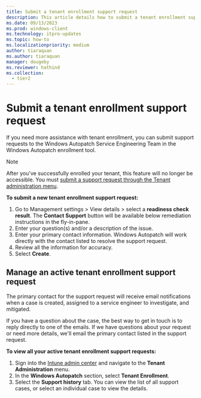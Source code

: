 ```yaml
---
title: Submit a tenant enrollment support request
description: This article details how to submit a tenant enrollment support request
ms.date: 09/13/2023
ms.prod: windows-client
ms.technology: itpro-updates
ms.topic: how-to
ms.localizationpriority: medium
author: tiaraquan
ms.author: tiaraquan
manager: dougeby
ms.reviewer: hathind
ms.collection:
  - tier2
---
```


# Submit a tenant enrollment support request

If you need more assistance with tenant enrollment, you can submit support requests to the Windows Autopatch Service Engineering Team in the Windows Autopatch enrollment tool.

> [!NOTE]
> After you've successfully enrolled your tenant, this feature will no longer be accessible. You must [submit a support request through the Tenant administration menu](../operate/windows-autopatch-support-request.md).

**To submit a new tenant enrollment support request:**

1. Go to Management settings > View details > select a **readiness check result**. The **Contact Support** button will be available below remediation instructions in the fly-in-pane.
2. Enter your question(s) and/or a description of the issue.
3. Enter your primary contact information. Windows Autopatch will work directly with the contact listed to resolve the support request.
4. Review all the information for accuracy.
5. Select **Create**.

## Manage an active tenant enrollment support request

The primary contact for the support request will receive email notifications when a case is created, assigned to a service engineer to investigate, and mitigated.

If you have a question about the case, the best way to get in touch is to reply directly to one of the emails. If we have questions about your request or need more details, we'll email the primary contact listed in the support request.

**To view all your active tenant enrollment support requests:**

1. Sign into the [Intune admin center](https://go.microsoft.com/fwlink/?linkid=2109431) and navigate to the **Tenant Administration** menu.
1. In the **Windows Autopatch** section, select **Tenant Enrollment**.
1. Select the **Support history** tab. You can view the list of all support cases, or select an individual case to view the details.
